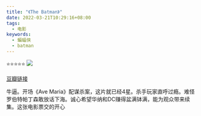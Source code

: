 ```yaml
---
title: "《The Batman》"
date: 2022-03-21T10:29:16+08:00
tags:
  - 电影
keywords:
  - 蝙蝠侠
  - batman
---
```


⭐️⭐️⭐️⭐️⭐️
![](/img/movies/the_batman.webp)

[豆瓣链接](https://movie.douban.com/subject/6424756)

牛逼。开场《Ave Maria》配谋杀案，这片就已经4星。杀手玩家直呼过瘾。难怪罗伯特帕丁森敢放话下海。诚心希望华纳和DC赚得盆满钵满，能为观众带来续集。这张电影票交的开心